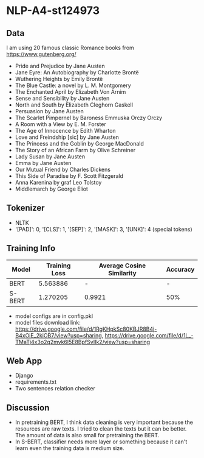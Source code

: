 # NLP-A4-st124973

## Data

I am using 20 famous classic Romance books from https://www.gutenberg.org/

- Pride and Prejudice by Jane Austen
- Jane Eyre: An Autobiography by Charlotte Brontë
- Wuthering Heights by Emily Brontë
- The Blue Castle: a novel by L. M. Montgomery
- The Enchanted April by Elizabeth Von Arnim
- Sense and Sensibility by Jane Austen
- North and South by Elizabeth Cleghorn Gaskell
- Persuasion by Jane Austen
- The Scarlet Pimpernel by Baroness Emmuska Orczy Orczy
- A Room with a View by E. M. Forster
- The Age of Innocence by Edith Wharton
- Love and Freindship [sic] by Jane Austen
- The Princess and the Goblin by George MacDonald
- The Story of an African Farm by Olive Schreiner
- Lady Susan by Jane Austen
- Emma by Jane Austen
- Our Mutual Friend by Charles Dickens
- This Side of Paradise by F. Scott Fitzgerald
- Anna Karenina by graf Leo Tolstoy
- Middlemarch by George Eliot


## Tokenizer

- NLTK
- '[PAD]': 0, '[CLS]': 1, '[SEP]': 2, '[MASK]': 3, '[UNK]': 4 (special tokens)


## Training Info

| Model       | Training Loss | Average Cosine Similarity | Accuracy |
|------------------|---------------|--------------|--------------|
| BERT |        5.563886         |       -      |     -     |
| S-BERT |         1.270205          |     0.9921       | 50%        |


- model configs are in config.pkl
- model files download link: https://drive.google.com/file/d/1RgKHpkSc80KBJR8B4j-B4xOiE_2kiOB7/view?usp=sharing, https://drive.google.com/file/d/1L_-TMaTj4x3o2q2mvk6l5E8BpfSvIIk2/view?usp=sharing


## Web App

- Django
- requirements.txt
- Two sentences relation checker

## Discussion

- In pretraining BERT, I think data cleaning is very important because the resources are raw texts. I tried to clean the texts but it can be better. The amount of data is also small for pretraining the BERT.
- In S-BERT, classifier needs more layer or something because it can't learn even the training data is medium size. 